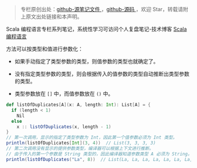 > 专栏原创出处：[github-源笔记文件 ](https://github.com/GourdErwa/review-notes/tree/master/language/scala-basis) ，[github-源码 ](https://github.com/GourdErwa/scala-advanced/tree/master/scala-base/src/main/scala/com/gourd/scala/base/)，欢迎 Star，转载请附上原文出处链接和本声明。

Scala 编程语言专栏系列笔记，系统性学习可访问个人复盘笔记-技术博客 [Scala 编程语言 ](https://review-notes.top/language/scala-basis/)

方法可以按类型和值进行参数化：

* 如果手动指定了类型参数的类型，则值参数的类型也就确定了。

* 没有指定类型参数的类型，则会根据传入的值参数的类型自动推断出类型参数的类型。

* 类型参数放在 `[]` 中，而值参数放在 `()` 中。

```scala
def listOfDuplicates[A](x: A, length: Int): List[A] = {
  if (length < 1)
    Nil
  else
    x :: listOfDuplicates(x, length - 1)
}
// 第一次调用，显示的指定了类型参数为 Int，因此第一个值参数必须为 Int 类型。
println(listOfDuplicates[Int](3, 4))  // List(3, 3, 3, 3)
// 第二次调用没有显示的提供参数类型，编译器可以根据上下文进行推断。
// 由于传入的第一个参数是 String 类型的，因此编译器知道参数类型 A 必须为 String。
println(listOfDuplicates("La", 8))  // List(La, La, La, La, La, La, La, La)
```